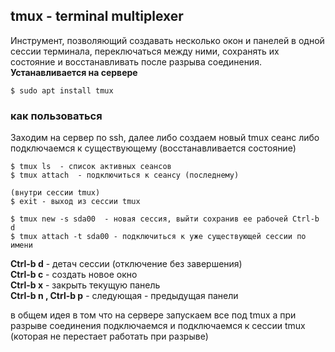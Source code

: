 ## tmux - terminal multiplexer

Инструмент, позволяющий создавать несколько окон и панелей в одной сессии терминала, переключаться между ними, сохранять их состояние и восстанавливать после разрыва соединения.
**Устанавливается на сервере**

`$ sudo apt install tmux`

### как пользоваться

Заходим на сервер по ssh, далее либо создаем новый tmux сеанс либо подключаемся к существующему (восстанавливается состояние)

```
$ tmux ls  - список активных сеансов
$ tmux attach  - подключиться к сеансу (последнему)

(внутри сессии tmux)
$ exit - выход из сессии tmux

$ tmux new -s sda00  - новая сессия, выйти сохранив ее рабочей Ctrl-b d
$ tmux attach -t sda00 - подключиться к уже существующей сессии по имени

```

**Ctrl-b d** - детач сессии (отключение без завершения)<br>
**Ctrl-b c** - создать новое окно<br>
**Ctrl-b x** - закрыть текущую панель<br>
**Ctrl-b n , Ctrl-b p** - следующая - предыдущая панели<br>

в общем идея в том что на сервере запускаем все под tmux а при разрыве соединения подключаемся и подключаемся к сессии tmux (которая не перестает работать при разрыве)
